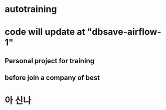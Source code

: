 # autotraining

# code will update at "dbsave-airflow-1"
## Personal project for training 
## before join a company of best
# 아 신나
